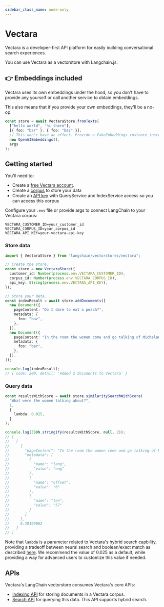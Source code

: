 ```yaml
---
sidebar_class_name: node-only
---
```


# Vectara

Vectara is a developer-first API platform for easily building conversational search experiences.

You can use Vectara as a vectorstore with Langchain.js.

## 👉 Embeddings included

Vectara uses its own embeddings under the hood, so you don't have to provide any yourself or call another service to obtain embeddings.

This also means that if you provide your own embeddings, they'll be a no-op.

```typescript
const store = await VectaraStore.fromTexts(
  ["hello world", "hi there"],
  [{ foo: "bar" }, { foo: "baz" }],
  // This won't have an effect. Provide a FakeEmbeddings instance instead.
  new OpenAIEmbeddings(),
  args
);
```

## Getting started

You'll need to:

- Create a [free Vectara account](https://console.vectara.com/signup).
- Create a [corpus](https://docs.vectara.com/docs/console-ui/creating-a-corpus) to store your data
- Create an [API key](https://docs.vectara.com/docs/common-use-cases/app-authn-authz/api-keys) with QueryService and IndexService access so you can access this corpus

Configure your `.env` file or provide args to connect LangChain to your Vectara corpus:

```
VECTARA_CUSTOMER_ID=your_customer_id
VECTARA_CORPUS_ID=your_corpus_id
VECTARA_API_KEY=your-vectara-api-key
```

### Store data

```typescript
import { VectaraStore } from "langchain/vectorstores/vectara";

// Create the store.
const store = new VectaraStore({
  customer_id: Number(process.env.VECTARA_CUSTOMER_ID),
  corpus_id: Number(process.env.VECTARA_CORPUS_ID),
  api_key: String(process.env.VECTARA_API_KEY),
});

// Store your data.
const indexResult = await store.addDocuments([
  new Document({
    pageContent: "Do I dare to eat a peach?",
    metadata: {
      foo: "baz",
    },
  }),
  new Document({
    pageContent: "In the room the women come and go talking of Michelangelo",
    metadata: {
      foo: "bar",
    },
  }),
]);

console.log(indexResult);
// { code: 200, detail: 'Added 2 documents to Vectara' }
```

### Query data

```typescript
const resultsWithScore = await store.similaritySearchWithScore(
  "What were the women talking about?",
  1,
  {
    lambda: 0.025,
  }
);

console.log(JSON.stringify(resultsWithScore, null, 2));
// [
//   [
//     {
//       "pageContent": "In the room the women come and go talking of Michelangelo",
//       "metadata": [
//         {
//           "name": "lang",
//           "value": "eng"
//         },
//         {
//           "name": "offset",
//           "value": "0"
//         },
//         {
//           "name": "len",
//           "value": "57"
//         }
//       ]
//     },
//     0.38169062
//   ]
// ]
```

Note that `lambda` is a parameter related to Vectara's hybrid search capbility, providing a tradeoff between neural search and boolean/exact match as described [here](https://docs.vectara.com/docs/api-reference/search-apis/lexical-matching). We recommend the value of 0.025 as a default, while providing a way for advanced users to customize this value if needed.

## APIs

Vectara's LangChain vectorstore consumes Vectara's core APIs:

- [Indexing API](https://docs.vectara.com/docs/indexing-apis/indexing) for storing documents in a Vectara corpus.
- [Search API](https://docs.vectara.com/docs/search-apis/search) for querying this data. This API supports hybrid search.
